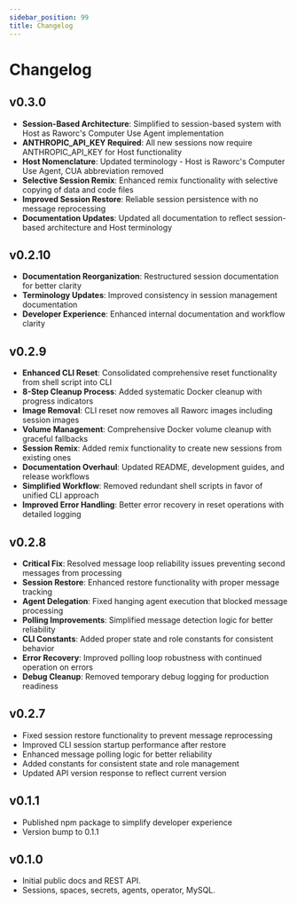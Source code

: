 ```yaml
---
sidebar_position: 99
title: Changelog
---
```


# Changelog

## v0.3.0

- **Session-Based Architecture**: Simplified to session-based system with Host as Raworc's Computer Use Agent implementation
- **ANTHROPIC_API_KEY Required**: All new sessions now require ANTHROPIC_API_KEY for Host functionality  
- **Host Nomenclature**: Updated terminology - Host is Raworc's Computer Use Agent, CUA abbreviation removed
- **Selective Session Remix**: Enhanced remix functionality with selective copying of data and code files
- **Improved Session Restore**: Reliable session persistence with no message reprocessing
- **Documentation Updates**: Updated all documentation to reflect session-based architecture and Host terminology

## v0.2.10

- **Documentation Reorganization**: Restructured session documentation for better clarity
- **Terminology Updates**: Improved consistency in session management documentation
- **Developer Experience**: Enhanced internal documentation and workflow clarity

## v0.2.9

- **Enhanced CLI Reset**: Consolidated comprehensive reset functionality from shell script into CLI
- **8-Step Cleanup Process**: Added systematic Docker cleanup with progress indicators
- **Image Removal**: CLI reset now removes all Raworc images including session images
- **Volume Management**: Comprehensive Docker volume cleanup with graceful fallbacks
- **Session Remix**: Added remix functionality to create new sessions from existing ones
- **Documentation Overhaul**: Updated README, development guides, and release workflows
- **Simplified Workflow**: Removed redundant shell scripts in favor of unified CLI approach
- **Improved Error Handling**: Better error recovery in reset operations with detailed logging

## v0.2.8

- **Critical Fix**: Resolved message loop reliability issues preventing second messages from processing
- **Session Restore**: Enhanced restore functionality with proper message tracking
- **Agent Delegation**: Fixed hanging agent execution that blocked message processing
- **Polling Improvements**: Simplified message detection logic for better reliability
- **CLI Constants**: Added proper state and role constants for consistent behavior
- **Error Recovery**: Improved polling loop robustness with continued operation on errors
- **Debug Cleanup**: Removed temporary debug logging for production readiness

## v0.2.7

- Fixed session restore functionality to prevent message reprocessing
- Improved CLI session startup performance after restore
- Enhanced message polling logic for better reliability
- Added constants for consistent state and role management
- Updated API version response to reflect current version

## v0.1.1

- Published npm package to simplify developer experience
- Version bump to 0.1.1

## v0.1.0

- Initial public docs and REST API.
- Sessions, spaces, secrets, agents, operator, MySQL.


